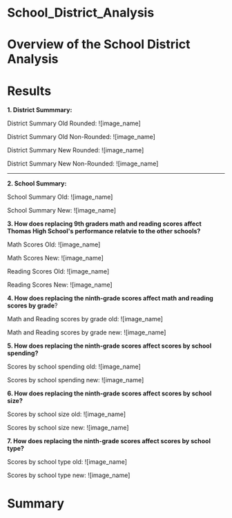 # School_District_Analysis
# Overview of the School District Analysis
# Results

**1.  District Summmary:**

District Summary Old Rounded:
![image_name]

District Summary Old Non-Rounded:
![image_name]

District Summary New Rounded:
![image_name]

District Summary New Non-Rounded:
![image_name]

****
**2.  School Summary:**

School Summary Old:
![image_name]

School Summary New:
![image_name]


**3.  How does replacing 9th graders math and reading scores affect Thomas High School's performance relatvie to the other schools?**

Math Scores Old:
![image_name]

Math Scores New:
![image_name]

Reading Scores Old:
![image_name]

Reading Scores New:
![image_name]


**4.  How does replacing the ninth-grade scores affect math and reading scores by grade**?

Math and Reading scores by grade old:
![image_name]

Math and Reading scores by grade new:
![image_name]


**5.  How does replacing the ninth-grade scores affect scores by school spending?**

Scores by school spending old:
![image_name]

Scores by school spending new:
![image_name]







**6.  How does replacing the ninth-grade scores affect scores by school size?**

Scores by school size old:
![image_name]

Scores by school size new:
![image_name]











**7.  How does replacing the ninth-grade scores affect scores by school type?**


Scores by school type old:
![image_name]


Scores by school type new:
![image_name]






# Summary
